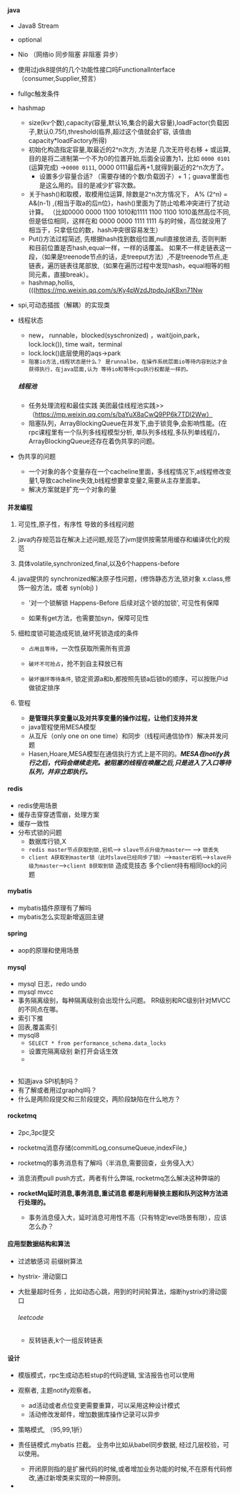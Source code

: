 #### java

* Java8 Stream

* optional

* Nio （网络io 同步阻塞 非阻塞 异步）

* 使用过jdk8提供的几个功能性接口吗FunctionalInterface（consumer,Supplier,预言）

* fullgc触发条件

* hashmap

  * size(kv个数),capacity(容量,默认16,集合的最大容量),loadFactor(负载因子,默认0.75f),threshold(临界,超过这个值就会扩容, 该值由 capacity*loadFactory所得)
  * 初始化构造指定容量,取最近的2^n次方, 方法是 几次无符号右移 + 或运算,  目的是将二进制第一个不为0的位置开始,后面全设置为1，比如 ```0000 0101``` (运算完成) ->```0000 0111```, 0000 0111最后再+1,就得到最近的2^n次方了。
    * 设置多少容量合适? （需要存储的个数/负载因子）+ 1；guava里面也是这么用的。目的是减少扩容次数。 
  * 关于hash()和取模，取模用位运算,  除数是2^n次方情况下， A% (2^n) = A&(n-1) ,{相当于取a的后n位}，hash()里面为了防止哈希冲突进行了扰动计算。 （比如0000 0000 1100 1010和1111 1100 1100 1010虽然高位不同,但是低位相同，这样在和 0000 0000 1111 1111 与的时候，高位就没用了相当于，只拿低位的数，hash冲突很容易发生）
  * Put()方法过程简述, 先根据hash找到数组位置,null直接放进去, 否则判断和目前位置是否hash,equal一样，一样的话覆盖。 如果不一样走链表这一段，（如果是treenode节点的话，走treeput方法）,不是treenode节点,走链表，遍历链表往尾部放,（如果在遍历过程中发现hash，equal相等的相同元素，直接break）。
  * hashmap,hollis,(((https://mp.weixin.qq.com/s/Ky4pWzdJtpdpJqKBxn71Nw

* spi,可动态插拔（解耦）的实现类

* 线程状态

  * new， runnable，blocked(syschronized) ，wait(join,park，lock.lock()), time wait，terminal
  * lock.lock()底层使用的aqs->park
  * ```阻塞io方法,线程状态是什么？ 是runnalbe，在操作系统层面io等待内容到达才会获得执行，在java层面,认为 等待io和等待cpu执行权都是一样的。```

  ##### 线程池

  * 任务处理流程和最佳实践  美团最佳线程池实践>>（https://mp.weixin.qq.com/s/baYuX8aCwQ9PP6k7TDl2Ww）
  * 阻塞队列，ArrayBlockingQueue在并发下,由于锁竞争,会影响性能。(在rpc课程里有一个队列多线程模型分析, 单队列多线程,多队列单线程/)，ArrayBlockingQueue还存在着伪共享的问题。

* 伪共享的问题

  * 一个对象的各个变量存在一个cacheline里面，多线程情况下,a线程修改变量1,导致cacheline失效,b线程想要拿变量2,需要从主存里面拿。
  * 解决方案就是扩充一个对象的量



#### 并发编程

1. 可见性,原子性，有序性 导致的多线程问题

2. java内存规范旨在解决上述问题,规范了jvm提供按需禁用缓存和编译优化的规范

3. 具体volatile,synchronized,final,以及6个happens-before

4. java提供的 synchronized解决原子性问题，(修饰静态方法,锁对象 x.class,修饰一般方法，或者 syn(obj) )

   * '对一个锁解锁 Happens-Before 后续对这个锁的加锁', 可见性有保障

   * 如果有get方法，也需要加syn，保障可见性

5. 细粒度锁可能造成死锁,破坏死锁造成的条件

   * ``占用且等待``，一次性获取所需所有资源

   * ``破坏不可抢占``，抢不到自主释放已有

   * ``破坏循环等待条件``, 锁定资源a和b,都按照先锁a后锁b的顺序，可以按账户id做锁定排序

6. 管程
   * **是管理共享变量以及对共享变量的操作过程，让他们支持并发**
   * java管程使用MESA模型
   * 从互斥（only one on one time）和同步（线程间通信协作）解决并发问题
   * Hasen,Hoare,MESA模型在通信执行方式上是不同的。***MESA在notify执行之后，代码会继续走完。被阻塞的线程在唤醒之后,只是进入了入口等待队列，并非立即执行。***

#### redis

* redis使用场景
* 缓存击穿穿透雪崩，处理方案
* 缓存一致性
* 分布式锁的问题
  * 数据库行锁,X
  * ``redis master节点获取到锁,宕机``——> `slave节点升级为master`— —> `锁丢失`
  * `client A获取到master锁（此时slave已经同步了锁）`—>`master宕机`—>`slave升级为master`—>`client B获取到锁`  造成竞技态 多个client持有相同lock的问题



#### mybatis

* mybatis插件原理有了解吗
* mybatis怎么实现新增返回主键

#### spring

* aop的原理和使用场景





#### mysql

* mysql 日志，redo undo 
* mysql mvcc
* 事务隔离级别，每种隔离级别会出现什么问题。 RR级别和RC级别针对MVCC的不同点在哪。
* 索引下推
* 回表,覆盖索引
* mysql8
  * ```SELECT * from performance_schema.data_locks```
  * 设置完隔离级别 新打开会话生效
  * 

##  

* 知道java SPI机制吗？
* 有了解或者用过graphql吗？
* 什么是两阶段提交和三阶段提交，两阶段缺陷在什么地方？



#### rocketmq

* 2pc,3pc提交

* rocketmq消息存储(commitLog,consumeQueue,indexFile,)

* rocketmq的事务消息有了解吗（半消息,需要回查，业务侵入大）

* 消息消费pull push方式，两者有什么弊端, rocketmq怎么解决这种弊端的

* **rocketMq延时消息,事务消息,重试消息 都是利用替换主题和队列这种方法进行处理的。**

  * 事务消息侵入大，延时消息可用性不高（只有特定level场景有限），应该怎么办？




#### 应用型数据结构和算法

* 过滤敏感词 前缀树算法

* hystrix- 滑动窗口

* 大批量超时任务 ，比如动态心跳，用到的时间轮算法，熔断hystrix的滑动窗口

  ###### leetcode

  * 反转链表,k个一组反转链表



#### 设计

* 模版模式，rpc生成动态桩stup的代码逻辑, 宝洁报告也可以使用

* 观察者, 主题notify观察者。
  * ad活动或者点位变更需要重算，可以采用这种设计模式
  * 活动修改发邮件，增加数据库操作记录可以异步
* 策略模式, （95,99,1折）
* 责任链模式.mybatis 拦截。 业务中比如从babel同步数据, 经过几层校验，可以使用。
  * 开闭原则指的是扩展代码的时候,或者增加业务功能的时候,不在原有代码修改,通过新增类来实现的一种原则。
* 



